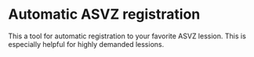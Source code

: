 # Automatic ASVZ registration

This a tool for automatic registration to your favorite ASVZ lession. This is especially helpful for highly demanded lessions.
